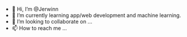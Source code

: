 - 👋 Hi, I’m @Jerwinn
- 🌱 I’m currently learning app/web development and machine learning.
- 💞️ I’m looking to collaborate on ...
- 📫 How to reach me ...

<!---
Jerwinn/Jerwinn is a ✨ special ✨ repository because its `README.md` (this file) appears on your GitHub profile.
You can click the Preview link to take a look at your changes.
--->
